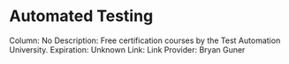 # Automated Testing

Column: No
Description: Free certification courses by the Test Automation University.
Expiration: Unknown
Link: Link
Provider: Bryan Guner